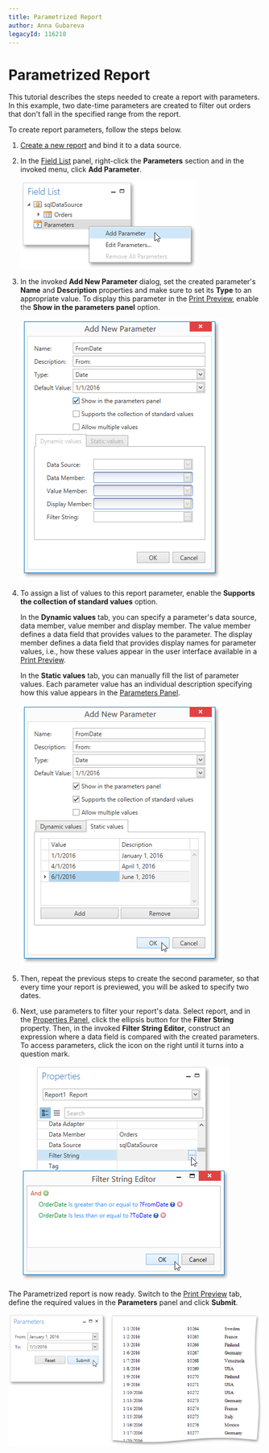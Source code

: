 ```yaml
---
title: Parametrized Report
author: Anna Gubareva
legacyId: 116210
---
```

# Parametrized Report
This tutorial describes the steps needed to create a report with parameters. In this example, two date-time parameters are created to filter out orders that don't fall in the specified range from the report.

To create report parameters, follow the steps below.
1. [Create a new report](../creating-reports/basic-operations/create-a-new-report.md) and bind it to a data source.
2. In the [Field List](../interface-elements/field-list.md) panel, right-click the **Parameters** section and in the invoked menu, click **Add Parameter**.
	
	![EUD_WpfReportDesigner_Parametrized_1](../../../../images/img123797.png)
3. In the invoked **Add New Parameter** dialog, set the created parameter's **Name** and **Description** properties and make sure to set its **Type** to an appropriate value. To display this parameter in the [Print Preview](../document-preview.md), enable the **Show in the parameters panel** option.
	
	![EUD_WpfReportDesigner_Parametrized_2](../../../../images/img123798.png)
4. To assign a list of values to this report parameter, enable the **Supports the collection of standard values** option.
	
	In the **Dynamic values** tab, you can specify a parameter's data source, data member, value member and display member. The value member defines a data field that provides values to the parameter. The display member defines a data field that provides display names for parameter values, i.e., how these values appear in the user interface available in a [Print Preview](../document-preview.md).
	
	In the **Static values** tab, you can manually fill the list of parameter values. Each parameter value has an individual description specifying how this value appears in the [Parameters Panel](../document-preview/parameters-panel.md).
	
	![EUD_WpfReportDesigner_Parametrized_3](../../../../images/img123800.png)
5. Then, repeat the previous steps to create the second parameter, so that every time your report is previewed, you will be asked to specify two dates.
6. Next, use parameters to filter your report's data. Select report, and in the [Properties Panel](../interface-elements/properties-panel.md), click the ellipsis button for the **Filter String** property. Then, in the invoked **Filter String Editor**, construct an expression where a data field is compared with the created parameters. To access parameters, click the icon on the right until it turns into a question mark.
	
	![EUD_WpfReportDesigner_Parametrized_4](../../../../images/img123801.png)

The Parametrized report is now ready. Switch to the [Print Preview](../document-preview.md) tab, define the required values in the **Parameters** panel and click **Submit**.

![EUD_WpfReportDesigner_Parametrized_Result](../../../../images/img123802.png)